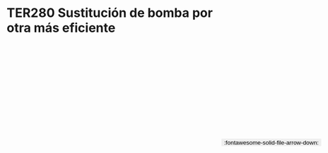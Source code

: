 
# TER280  Sustitución de bomba por otra más eficiente

<a href='../TER280  Sustitución de bomba por otra más eficiente.pdf' download>
<button class='md-button -primary' 
id='download-btn' style="position: fixed; top: 10%; right: 20px; 
        transform: translateY(-50%); z-index: 1000;  border: none; ">
:fontawesome-solid-file-arrow-down: 
</button>
</a>

<div 
    id='../TER280  Sustitución de bomba por otra más eficiente.pdf' 
    data-pdf-url='../TER280  Sustitución de bomba por otra más eficiente.pdf'
    style=' width: 100%; height: auto;overflow: auto;'>
</div>


